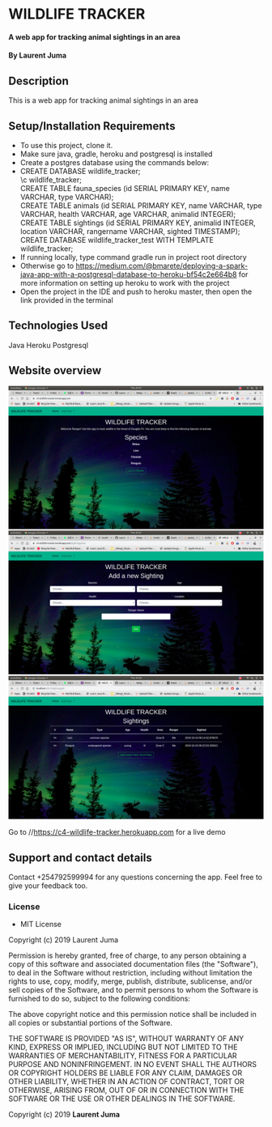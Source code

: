 # WILDLIFE TRACKER
#### A web app for tracking animal sightings in an area
#### By **Laurent Juma**
## Description
This is a web app for tracking animal sightings in an area

## Setup/Installation Requirements
* To use this project, clone it.
* Make sure java, gradle, heroku and postgresql is installed
* Create a postgres database using the commands below:
* CREATE DATABASE wildlife_tracker;  
  \c wildlife_tracker;  
  CREATE TABLE fauna_species (id SERIAL PRIMARY KEY, name VARCHAR, type VARCHAR);  
  CREATE TABLE animals (id SERIAL PRIMARY KEY, name VARCHAR, type VARCHAR, health VARCHAR, age VARCHAR, animalid INTEGER);  
  CREATE TABLE sightings (id SERIAL PRIMARY KEY, animalid INTEGER, location VARCHAR, rangername VARCHAR, sighted TIMESTAMP);  
  CREATE DATABASE wildlife_tracker_test WITH TEMPLATE wildlife_tracker;  
* If running locally, type command gradle run in project root directory 
* Otherwise go to https://medium.com/@bmarete/deploying-a-spark-java-app-with-a-postgresql-database-to-heroku-bf54c2e664b8 for more
 information on setting up heroku to work with the project
* Open the project in the IDE and push to heroku master, then open the link provided in the terminal

## Technologies Used
Java
Heroku
Postgresql

## Website overview
![Hero Squad](/src/main/resources/public/images/screen1.png)
![Hero Squad](/src/main/resources/public/images/screen2.png)
![Hero Squad](/src/main/resources/public/images/screen3.png)

Go to //https://c4-wildlife-tracker.herokuapp.com for a live demo

## Support and contact details
Contact +254792599994 for any questions concerning the app. Feel free to give your feedback too.
### License
* MIT License

Copyright (c) 2019 Laurent Juma

Permission is hereby granted, free of charge, to any person obtaining a copy
of this software and associated documentation files (the "Software"), to deal
in the Software without restriction, including without limitation the rights
to use, copy, modify, merge, publish, distribute, sublicense, and/or sell
copies of the Software, and to permit persons to whom the Software is
furnished to do so, subject to the following conditions:

The above copyright notice and this permission notice shall be included in all
copies or substantial portions of the Software.

THE SOFTWARE IS PROVIDED "AS IS", WITHOUT WARRANTY OF ANY KIND, EXPRESS OR
IMPLIED, INCLUDING BUT NOT LIMITED TO THE WARRANTIES OF MERCHANTABILITY,
FITNESS FOR A PARTICULAR PURPOSE AND NONINFRINGEMENT. IN NO EVENT SHALL THE
AUTHORS OR COPYRIGHT HOLDERS BE LIABLE FOR ANY CLAIM, DAMAGES OR OTHER
LIABILITY, WHETHER IN AN ACTION OF CONTRACT, TORT OR OTHERWISE, ARISING FROM,
OUT OF OR IN CONNECTION WITH THE SOFTWARE OR THE USE OR OTHER DEALINGS IN THE
SOFTWARE.

Copyright (c) 2019 **Laurent Juma**
